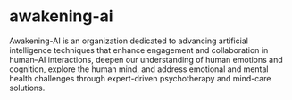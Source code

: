 # awakening-ai

Awakening-AI is an organization dedicated to advancing artificial intelligence techniques that enhance engagement and collaboration in human–AI interactions, deepen our understanding of human emotions and cognition, explore the human mind, and address emotional and mental health challenges through expert-driven psychotherapy and mind-care solutions.
